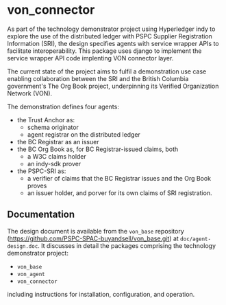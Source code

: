 # von_connector
As part of the technology demonstrator project using Hyperledger indy to explore the use of the distributed ledger with PSPC Supplier Registration Information (SRI), the design specifies agents with service wrapper APIs to facilitate interoperability. This package uses django to implement the service wrapper API code implenting VON connector layer.

The current state of the project aims to fulfil a demonstration use case enabling collaboration between the SRI and the British Columbia government's The Org Book project, underpinning its Verified Organization Network (VON).

The demonstration defines four agents:
  - the Trust Anchor as:
    - schema originator
    - agent registrar on the distributed ledger
  - the BC Registrar as an issuer
  - the BC Org Book as, for BC Registrar-issued claims, both
    - a W3C claims holder
    - an indy-sdk prover
  - the PSPC-SRI as:
    - a verifier of claims that the BC Registrar issues and the Org Book proves
    - an issuer holder, and porver for its own claims of SRI registration.

## Documentation
The design document is available from the `von_base` repository (<https://github.com/PSPC-SPAC-buyandsell/von_base.git>) at `doc/agent-design.doc`. It discusses in detail the packages comprising the technology demonstrator project:
  - `von_base`
  - `von_agent`
  - `von_connector`

including instructions for installation, configuration, and operation.

